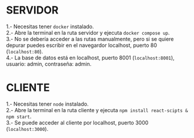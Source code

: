 # SERVIDOR

1.- Necesitas tener `docker` instalado. <br />
2.- Abre la terminal en la ruta servidor y ejecuta `docker compose up`. <br />
3.- No se debería acceder a las rutas manualmente, pero si se quiere depurar
puedes escribir en el navegardor localhost, puerto 80 (`localhost:80`). <br />
4.- La base de datos está en localhost, puerto 8001 (`localhost:8001`),
usuario: admin, contraseña: admin. 

# CLIENTE

1.- Necesitas tener `node` instalado. <br />
2.- Abre la terminal en la ruta cliente y ejecuta `npm install react-scipts & npm start`. <br />
3.- Se puede acceder al cliente por localhost, puerto 3000 (`localhost:3000`).
